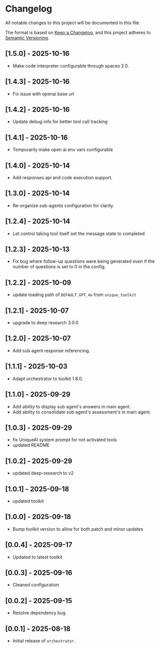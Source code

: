 # Changelog

All notable changes to this project will be documented in this file.

The format is based on [Keep a Changelog](https://keepachangelog.com/en/1.0.0/), 
and this project adheres to [Semantic Versioning](https://semver.org/spec/v2.0.0.html).

## [1.5.0] - 2025-10-16
- Make code interpreter configurable through spaces 2.0.

## [1.4.3] - 2025-10-16
- Fix issue with openai base url

## [1.4.2] - 2025-10-16
- Update debug info for better tool call tracking

## [1.4.1] - 2025-10-16
- Temporarily make open ai env vars configurable

## [1.4.0] - 2025-10-14
- Add responses api and code execution support.

## [1.3.0] - 2025-10-14
- Re-organize sub-agents configuration for clarity.

## [1.2.4] - 2025-10-14
- Let control taking tool itself set the message state to completed

## [1.2.3] - 2025-10-13
- Fix bug where follow-up questions were being generated even if the number of questions is set to 0 in the config.

## [1.2.2] - 2025-10-09
- update loading path of `DEFAULT_GPT_4o` from `unique_toolkit`

## [1.2.1] - 2025-10-07
- upgrade to deep research 3.0.0

## [1.2.0] - 2025-10-07
- Add sub agent response referencing.

## [1.1.1] - 2025-10-03
- Adapt orchestrator to toolkit 1.8.0.

## [1.1.0] - 2025-09-29
- Add ability to display sub agent's answers in main agent.
- Add ability to consolidate sub agent's assessment's in main agent.

## [1.0.3] - 2025-09-29
- fix UniqueAI system prompt for not activated tools
- updated README

## [1.0.2] - 2025-09-29
- updated deep-research to v2

## [1.0.1] - 2025-09-18
- updated toolkit

## [1.0.0] - 2025-09-18
- Bump toolkit version to allow for both patch and minor updates 

## [0.0.4] - 2025-09-17
- Updated to latest toolkit

## [0.0.3] - 2025-09-16
- Cleaned configuration

## [0.0.2] - 2025-09-15
- Resolve dependency bug

## [0.0.1] - 2025-08-18
- Initial release of `orchestrator`.
